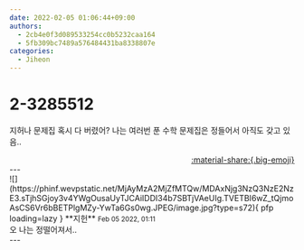 ```yaml
---
date: 2022-02-05 01:06:44+09:00
authors:
  - 2cb4e0f3d089533254cc0b5232caa164
  - 5fb309bc7489a576484431ba8338807e
categories:
  - Jiheon
---
```


# 2-3285512

<div class="post-container" markdown="1">
<div class="content-container md-sidebar__scrollwrap" markdown="1">

지허나 문제집 혹시 다 버렸어? 나는 여러번 푼 수학 문제집은 정들어서 아직도 갖고 있음..

</div>
</div>

<div style="text-align: right;" markdown="1">
<a href="https://weverse.io/fromis9/fanpost/2-3285512" style="text-align: right;">:material-share:{.big-emoji}</a>
</div>
---

<div class="comments-container md-sidebar__scrollwrap" markdown="1">
<div class="comment" markdown="1">
<div class='id-container' markdown="1">
![](https://phinf.wevpstatic.net/MjAyMzA2MjZfMTQw/MDAxNjg3NzQ3NzE2NzE3.sTjhSGjoy3v4YWgOusaUyTJCAiIDDI34b7SBTjVAeUIg.TVETBI6wZ_tQjmoAsCS6Vr6bBETPlgMZy-YwTa6Gs0wg.JPEG/image.jpg?type=s72){ pfp loading=lazy }
**<span class="artist">지헌</span>** <small>Feb 05 2022, 01:11</small><br>
</div>
<div class='comment-body' markdown="1">
오 나는 정떨어져서..
</div>
</div>
</div>
---
